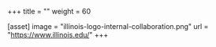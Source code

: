 +++
title = ""
weight = 60

[asset]
  image = "illinois-logo-internal-collaboration.png"
  url = "https://www.illinois.edu/"
+++